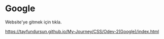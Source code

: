 # Google

Website'ye gitmek için tıkla.
        
https://tayfundursun.github.io/My-Journey/CSS/Odev-2(Google)/index.html

